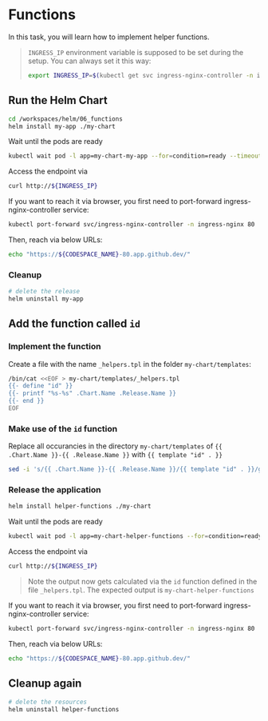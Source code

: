 # Functions

In this task, you will learn how to implement helper functions.

> `INGRESS_IP` environment variable is supposed to be set during the setup. You can always set it this way:
>
> ```bash
> export INGRESS_IP=$(kubectl get svc ingress-nginx-controller -n ingress-nginx -o jsonpath='{.status.loadBalancer.ingress[].ip}')
> ```

## Run the Helm Chart

```bash
cd /workspaces/helm/06_functions
helm install my-app ./my-chart
```

Wait until the pods are ready

```bash
kubectl wait pod -l app=my-chart-my-app --for=condition=ready --timeout=120s
```

Access the endpoint via

```bash
curl http://${INGRESS_IP}
```

If you want to reach it via browser, you first need to port-forward ingress-nginx-controller service:

```bash
kubectl port-forward svc/ingress-nginx-controller -n ingress-nginx 80
```

Then, reach via below URLs:

```bash
echo "https://${CODESPACE_NAME}-80.app.github.dev/"
```

### Cleanup

```bash
# delete the release
helm uninstall my-app
```

## Add the function called `id`

### Implement the function

Create a file with the name `_helpers.tpl` in the folder `my-chart/templates`:

```bash
/bin/cat <<EOF > my-chart/templates/_helpers.tpl
{{- define "id" }}
{{- printf "%s-%s" .Chart.Name .Release.Name }}
{{- end }}
EOF
```

### Make use of the `id` function

Replace all occurancies in the directory `my-chart/templates` of `{{ .Chart.Name }}-{{ .Release.Name }}` with `{{ template "id" . }}`

```bash
sed -i 's/{{ .Chart.Name }}-{{ .Release.Name }}/{{ template "id" . }}/g' ./my-chart/templates/*
```

### Release the application

```bash
helm install helper-functions ./my-chart
```

Wait until the pods are ready

```bash
kubectl wait pod -l app=my-chart-helper-functions --for=condition=ready --timeout=120s
```

Access the endpoint via

```bash
curl http://${INGRESS_IP}
```

> Note the output now gets calculated via the `id` function defined in the file `_helpers.tpl`. The expected output is `my-chart-helper-functions`

If you want to reach it via browser, you first need to port-forward ingress-nginx-controller service:

```bash
kubectl port-forward svc/ingress-nginx-controller -n ingress-nginx 80
```

Then, reach via below URLs:

```bash
echo "https://${CODESPACE_NAME}-80.app.github.dev/"
```

## Cleanup again

```bash
# delete the resources
helm uninstall helper-functions
```
